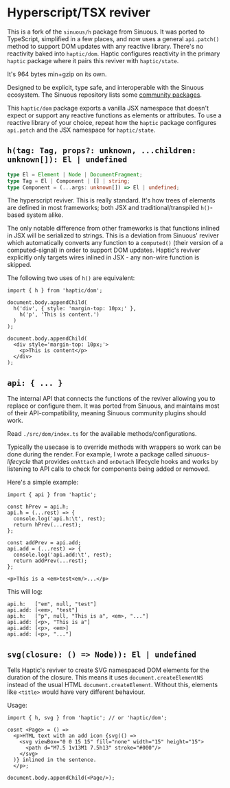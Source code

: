# Hyperscript/TSX reviver

This is a fork of the `sinuous/h` package from Sinuous. It was ported to
TypeScript, simplified in a few places, and now uses a general `api.patch()`
method to support DOM updates with any reactive library. There's no reactivity
baked into `haptic/dom`. Haptic configures reactivity in the primary `haptic`
package where it pairs this reviver with `haptic/state`.

It's 964 bytes min+gzip on its own.

Designed to be explicit, type safe, and interoperable with the Sinuous
ecosystem. The Sinuous repository lists some [community packages][1].

This `haptic/dom` package exports a vanilla JSX namespace that doesn't expect or
support any reactive functions as elements or attributes. To use a reactive
library of your choice, repeat how the `haptic` package configures `api.patch`
and the JSX namespace for `haptic/state`.

## `h(tag: Tag, props?: unknown, ...children: unknown[]): El | undefined`

```ts
type El = Element | Node | DocumentFragment;
type Tag = El | Component | [] | string;
type Component = (...args: unknown[]) => El | undefined;
```

The hyperscript reviver. This is really standard. It's how trees of elements are
defined in most frameworks; both JSX and traditional/transpiled `h()`-based
system alike.

The only notable difference from other frameworks is that functions inlined in
JSX will be serialized to strings. This is a deviation from Sinuous' reviver
which automatically converts any function to a `computed()` (their version of a
computed-signal) in order to support DOM updates. Haptic's reviver explicitly
only targets wires inlined in JSX - any non-wire function is skipped.

The following two uses of `h()` are equivalent:

```tsx
import { h } from 'haptic/dom';

document.body.appendChild(
  h('div', { style: 'margin-top: 10px;' },
    h('p', 'This is content.')
  )
);

document.body.appendChild(
  <div style='margin-top: 10px;'>
    <p>This is content</p>
  </div>
);
```

## `api: { ... }`

The internal API that connects the functions of the reviver allowing you to
replace or configure them. It was ported from Sinuous, and maintains most of
their API-compatibility, meaning Sinuous community plugins should work.

Read `./src/dom/index.ts` for the available methods/configurations.

Typically the usecase is to override methods with wrappers so work can be done
during the render. For example, I wrote a package called _sinuous-lifecycle_
that provides `onAttach` and `onDetach` lifecycle hooks and works by listening
to API calls to check for components being added or removed.

Here's a simple example:

```tsx
import { api } from 'haptic';

const hPrev = api.h;
api.h = (...rest) => {
  console.log('api.h:\t', rest);
  return hPrev(...rest);
};

const addPrev = api.add;
api.add = (...rest) => {
  console.log('api.add:\t', rest);
  return addPrev(...rest);
};

<p>This is a <em>test<em/>...</p>
```

This will log:

```
api.h:   ["em", null, "test"]
api.add: [<em>, "test"]
api.h:   ["p", null, "This is a", <em>, "..."]
api.add: [<p>, "This is a"]
api.add: [<p>, <em>]
api.add: [<p>, "..."]
```

## `svg(closure: () => Node)): El | undefined`

Tells Haptic's reviver to create SVG namespaced DOM elements for the duration of
the closure. This means it uses `document.createElementNS` instead of the usual
HTML `document.createElement`. Without this, elements like `<title>` would have
very different behaviour.

Usage:

```tsx
import { h, svg } from 'haptic'; // or 'haptic/dom';

cosnt <Page> = () =>
  <p>HTML text with an add icon {svg(() =>
    <svg viewBox="0 0 15 15" fill="none" width="15" height="15">
      <path d="M7.5 1v13M1 7.5h13" stroke="#000"/>
    </svg>
  )} inlined in the sentence.
  </p>;

document.body.appendChild(<Page/>);
```

[1]: https://github.com/luwes/sinuous#community
